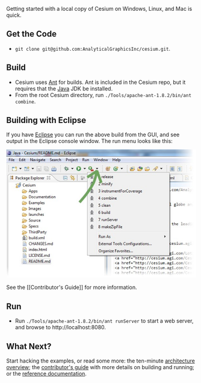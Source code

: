 Getting started with a local copy of Cesium on Windows, Linux, and Mac is quick.

## Get the Code

* `git clone git@github.com:AnalyticalGraphicsInc/cesium.git`.

## Build

* Cesium uses [Ant](http://ant.apache.org/) for builds.  Ant is included in the Cesium repo, but it requires that the [Java](http://www.java.com/en/download/index.jsp) JDK be installed.
* From the root Cesium directory, run `./Tools/apache-ant-1.8.2/bin/ant combine`.

## Building with Eclipse

If you have [Eclipse](http://www.eclipse.org/downloads/) you can run the above build from the GUI, and see output in the Eclipse console window.  The run menu looks like this:

<img src="screenshots/EclipseBuildMenu.jpg" />

See the [[Contributor's Guide]] for more information.

## Run

* Run `./Tools/apache-ant-1.8.2/bin/ant runServer` to start a web server, and browse to http://localhost:8080.

## What Next?

Start hacking the examples, or read some more: the ten-minute [architecture overview](https://github.com/AnalyticalGraphicsInc/cesium/wiki/Architecture); the [contributor's guide](https://github.com/AnalyticalGraphicsInc/cesium/wiki/Contributor%27s-Guide) with more details on building and running; or the [reference documentation](http://cesium.agi.com/Documentation/).